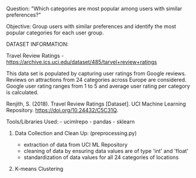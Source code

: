 Question: "Which categories are most popular among users with similar preferences?"

Objective:
Group users with similar preferences and identify the most popular categories for each user group.

DATASET INFORMATION:

Travel Review Ratings - https://archive.ics.uci.edu/dataset/485/tarvel+review+ratings

This data set is populated by capturing user ratings from Google reviews. Reviews on attractions from 24 categories across Europe are considered. Google user rating ranges from 1 to 5 and average user rating per category is calculated. 

Renjith, S. (2018). Travel Review Ratings [Dataset]. UCI Machine Learning Repository. https://doi.org/10.24432/C5C31Q.

Tools/Libraries Used:
    - ucimlrepo
    - pandas
    - sklearn

1. Data Collection and Clean Up: (preprocessing.py)
    - extraction of data from UCI ML Repository
    - cleaning of data by ensuring data values are of type 'int' and 'float'
    - standardization of data values for all 24 categories of locations

2. K-means Clustering
